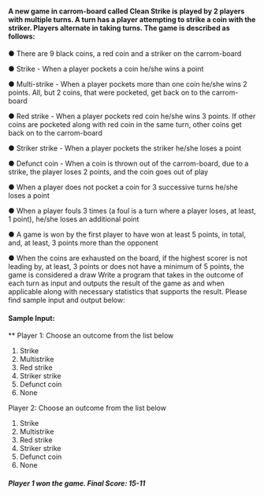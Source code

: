 

#### A new game in carrom-board called ​Clean Strike is played by 2 players with multiple ​turn​s. A turn has a player attempting to strike a coin with the striker. Players alternate in taking turns. The game is described as follows:
● There are 9 black coins, a red coin and a striker on the carrom-board

● Strike​ - When a player pockets a coin he/she wins a point

● Multi-strike - When a player pockets more than one coin he/she wins 2 points. All, but 2
coins, that were pocketed, get back on to the carrom-board

● Red strike - When a player pockets red coin he/she wins 3 points. If other coins are
pocketed along with red coin in the same turn, other coins get back on to the
carrom-board

● Striker strike​ - When a player pockets the striker he/she loses a point

● Defunct coin - When a coin is thrown out of the carrom-board, due to a strike, the player
loses 2 points, and the coin goes out of play

● When a player does not pocket a coin for 3 successive turns he/she loses a point

● When a player ​fouls 3 times (a ​foul is a turn where a player loses, at least, 1 point),
he/she loses an additional point

● A ​game is won by the first player to have won at least 5 points, in total, and, at least, 3
points more than the opponent

● When the coins are exhausted on the board, if the highest scorer is not leading by, at
least, 3 points or does not have a minimum of 5 points, the game is considered a draw
Write a program that takes in the outcome of each turn as input and outputs the result of the game as and when applicable along with necessary statistics that supports the result.
 Please find sample input and output below:

#### Sample Input: ####
** Player 1: Choose an outcome from the list below

1. Strike
2. Multistrike
3. Red strike
4. Striker strike
5. Defunct coin
6. None

Player 2: Choose an outcome from the list below
1. Strike
2. Multistrike
3. Red strike
4. Striker strike
5. Defunct coin
6. None


##### Player 1 won the game. Final Score: 15-11